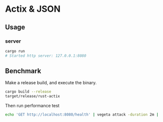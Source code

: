 # Actix & JSON

## Usage

### server

```bash
cargo run
# Started http server: 127.0.0.1:8080
```

## Benchmark

Make a release build, and execute the binary.

```sh
cargo build --release
target/release/rust-actix
```

Then run performance test

```sh
echo 'GET http://localhost:8080/health' | vegeta attack -duration 2m | tee result-rust-actix.bin | vegeta report
```
